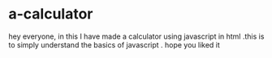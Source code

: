 # a-calculator
hey everyone, in this I have made a calculator using javascript in html .this is to simply understand the basics of javascript . hope you liked it
